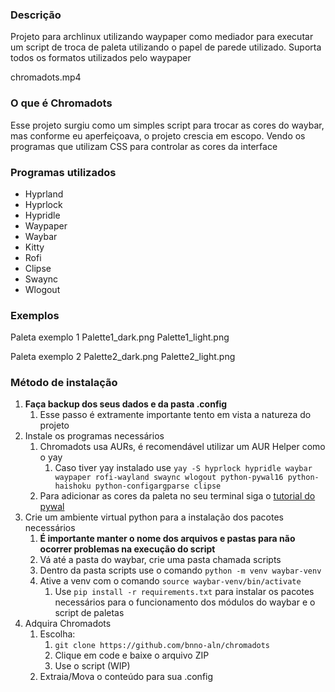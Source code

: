 ### Descrição
Projeto para archlinux utilizando waypaper como mediador para executar um script de troca de paleta utilizando o papel de parede utilizado.
Suporta todos os formatos utilizados pelo waypaper

chromadots.mp4

### O que é Chromadots
Esse projeto surgiu como um simples script para trocar as cores do waybar, mas conforme eu aperfeiçoava, o projeto crescia em escopo. Vendo os programas que utilizam CSS para controlar as cores da interface 

### Programas utilizados
- Hyprland
- Hyprlock
- Hypridle
- Waypaper
- Waybar
- Kitty
- Rofi
- Clipse
- Swaync
- Wlogout


### Exemplos
Paleta exemplo 1
Palette1_dark.png
Palette1_light.png

Paleta exemplo 2
Palette2_dark.png
Palette2_light.png

### Método de instalação
1. **Faça backup dos seus dados e da pasta .config**
	1. Esse passo é extramente importante tento em vista a natureza do projeto
2. Instale os programas necessários
	1. Chromadots usa AURs, é recomendável utilizar um AUR Helper como o yay
		1. Caso tiver yay instalado use `yay -S hyprlock hypridle waybar waypaper rofi-wayland swaync wlogout python-pywal16 python-haishoku python-configargparse clipse`
	2. Para adicionar as cores da paleta no seu terminal siga o [tutorial do pywal](https://github.com/eylles/pywal16/wiki/Getting-Started#applying-the-theme-to-new-terminals)
3. Crie um ambiente virtual python para a instalação dos pacotes necessários
	1. **É importante manter o nome dos arquivos e pastas para não ocorrer problemas na execução do script**
	2. Vá até a pasta do waybar, crie uma pasta chamada scripts
	3. Dentro da pasta scripts use o comando `python -m venv waybar-venv`
	4. Ative a venv com o comando `source waybar-venv/bin/activate`
		1. Use `pip install -r requirements.txt` para instalar os pacotes necessários para o funcionamento dos módulos do waybar e o script de paletas
4. Adquira Chromadots
	1. Escolha:
		1. `git clone https://github.com/bnno-aln/chromadots`
		2. Clique em code e baixe o arquivo ZIP
		3. Use o script (WIP)
	2. Extraia/Mova o conteúdo para sua .config
